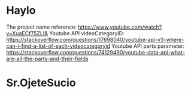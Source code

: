 # Haylo

The project name reference: https://www.youtube.com/watch?v=XuaECf75ZLI& 
Youtube API videoCategoryID: https://stackoverflow.com/questions/17698040/youtube-api-v3-where-can-i-find-a-list-of-each-videocategoryid 
Youtube API parts parameter: https://stackoverflow.com/questions/74129490/youtube-data-api-what-are-all-the-parts-and-their-fields 

# Sr.OjeteSucio